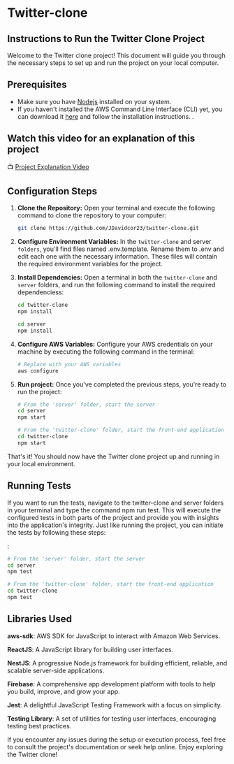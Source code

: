 # Twitter-clone

## Instructions to Run the Twitter Clone Project

Welcome to the Twitter clone project! This document will guide you through the necessary steps to set up and run the project on your local computer.

## Prerequisites

- Make sure you have [Nodejs](https://nodejs.org/es) installed on your system.
- If you haven't installed the AWS Command Line Interface (CLI) yet, you can download it [here](https://docs.aws.amazon.com/cli/latest/userguide/getting-started-install.html) and follow the installation instructions.
  .
## Watch this video for an explanation of this project

📺 [ Project Explanation Video](https://www.youtube.com/watch?v=oHz7exxq20Q&ab_channel=JorgeDiaz)

## Configuration Steps

1. **Clone the Repository:** Open your terminal and execute the following command to clone the repository to your computer:

   ```bash
   git clone https://github.com/JDavidcor23/twitter-clone.git
   ```

2. **Configure Environment Variables:** In the `twitter-clone` and server `folders`, you'll find files named .env.template. Rename them to .env and edit each one with the necessary information. These files will contain the required environment variables for the project.

3. **Install Dependencies:** Open a terminal in both the `twitter-clone` and `server` folders, and run the following command to install the required dependenciess:

   ```bash
   cd twitter-clone
   npm install
   ```

   ```bash
   cd server
   npm install
   ```

4. **Configure AWS Variables:** Configure your AWS credentials on your machine by executing the following command in the terminal:

   ```bash
   # Replace with your AWS variables
   aws configure
   ```

5. **Run project:** Once you've completed the previous steps, you're ready to run the project:
   ```bash
   # From the 'server' folder, start the server
   cd server
   npm start
   ```
   ```bash
   # From the 'twitter-clone' folder, start the front-end application
   cd twitter-clone
   npm start
   ```

That's it! You should now have the Twitter clone project up and running in your local environment.

## Running Tests

If you want to run the tests, navigate to the twitter-clone and server folders in your terminal and type the command npm run test. This will execute the configured tests in both parts of the project and provide you with insights into the application's integrity. Just like running the project, you can initiate the tests by following these steps:

:

```bash
# From the 'server' folder, start the server
cd server
npm test
```

```bash
# From the 'twitter-clone' folder, start the front-end application
cd twitter-clone
npm test
```

## Libraries Used

**aws-sdk**: AWS SDK for JavaScript to interact with Amazon Web Services.

**ReactJS**: A JavaScript library for building user interfaces.

**NestJS**: A progressive Node.js framework for building efficient, reliable, and scalable server-side applications.

**Firebase**: A comprehensive app development platform with tools to help you build, improve, and grow your app.

**Jest**: A delightful JavaScript Testing Framework with a focus on simplicity.

**Testing Library**: A set of utilities for testing user interfaces, encouraging testing best practices.

If you encounter any issues during the setup or execution process, feel free to consult the project's documentation or seek help online. Enjoy exploring the Twitter clone!

